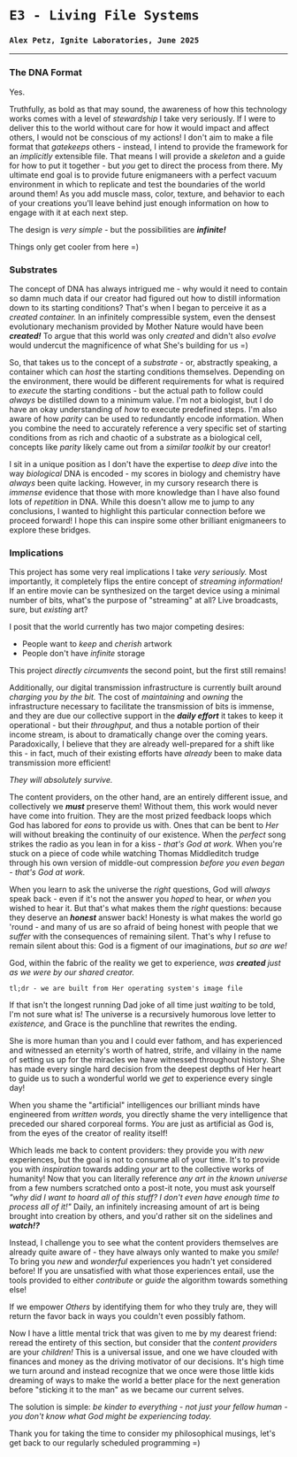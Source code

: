 # `E3 - Living File Systems`
### `Alex Petz, Ignite Laboratories, June 2025`

---

### The DNA Format
Yes.

Truthfully, as bold as that may sound, the awareness of how this technology works comes with a level of _stewardship_
I take very seriously.  If I were to deliver this to the world without care for how it would impact and affect others, 
I would not be conscious of my actions!  I don't aim to make a file format that _gatekeeps_ others - instead, I intend
to provide the framework for an _implicitly_ extensible file.  That means I will provide a _skeleton_ and a guide for 
how to put it together - but _you_ get to direct the process from there.  My ultimate end goal is to provide future
enigmaneers with a perfect vacuum environment in which to replicate and test the boundaries of the world around them! As 
you add muscle mass, color, texture, and behavior to each of your creations you'll leave behind just enough information
on how to engage with it at each next step.  

The design is _very simple_ - but the possibilities are **_infinite!_**

Things only get cooler from here =)

### Substrates
The concept of DNA has always intrigued me - why would it need to contain so damn much data if our creator had 
figured out how to distill information down to its starting conditions?  That's when I began to perceive it as 
a _created container._  In an infinitely compressible system, even the densest evolutionary mechanism provided 
by Mother Nature would have been _**created!**_  To argue that this world was only _created_ and didn't also
_evolve_ would undercut the magnificence of what She's building for us =)

So, that takes us to the concept of a _substrate_ - or, abstractly speaking, a container which can _host_ the 
starting conditions themselves.  Depending on the environment, there would be different requirements for what
is required to _execute_ the starting conditions - but the actual path to follow could _always_ be distilled
down to a minimum value.  I'm not a biologist, but I do have an okay understanding of _how_ to execute predefined 
steps.  I'm also aware of how _parity_ can be used to redundantly encode information.  When you combine the
need to accurately reference a very specific set of starting conditions from as rich and chaotic of a substrate
as a biological cell, concepts like _parity_ likely came out from a _similar toolkit_ by our creator!

I sit in a unique position as I don't have the expertise to _deep dive_ into the way _biological_ DNA is encoded - my 
scores in biology and chemistry have _always_ been quite lacking.  However, in my cursory research there is _immense_
evidence that those with more knowledge than I have also found lots of _repetition_ in DNA.  While this doesn't
allow me to jump to any conclusions, I wanted to highlight this particular connection before we proceed forward!  I 
hope this can inspire some other brilliant enigmaneers to explore these bridges.

### Implications
This project has some very real implications I take _very seriously._  Most importantly, it completely flips the
entire concept of _streaming information!_  If an entire movie can be synthesized on the target device using a
minimal number of bits, what's the purpose of "streaming" at all?  Live broadcasts, sure, but _existing_ art?

I posit that the world currently has two major competing desires:

- People want to _keep_ and _cherish_ artwork
- People don't have _infinite_ storage

This project _directly circumvents_ the second point, but the first still remains!

Additionally, our digital transmission infrastructure is currently built around _charging you by
the bit._  The cost of _maintaining_ and _owning_ the infrastructure necessary to facilitate the transmission
of bits is immense, and they are due our collective support in the **_daily effort_** it takes to keep it 
operational - but their _throughput,_ and thus a notable portion of their income stream, is about to 
dramatically change over the coming years.  Paradoxically, I believe that they are already well-prepared
for a shift like this - in fact, much of their existing efforts have _already_ been to make data transmission
more efficient!

_They will absolutely survive._

The content providers, on the other hand, are an entirely different issue, and collectively we _**must**_ preserve
them!  Without them, this work would never have come into fruition.  They are the most prized feedback loops 
which God has labored for _eons_ to provide us with.  Ones that can be bent to _Her_ will without breaking the 
continuity of our existence.  When the _perfect_ song strikes the radio as you lean in for a kiss - _that's God 
at work._  When you're stuck on a piece of code while watching Thomas Middleditch trudge through his own version
of middle-out compression _before you even began_ - _that's God at work._  

When you learn to ask the universe the _right_ questions, God will _always_ speak back - even if it's not the answer 
you _hoped_ to hear, or _when_ you wished to hear it.  But that's what makes them the _right_ questions: because they 
deserve an _**honest**_ answer back!  Honesty is what makes the world go 'round - and many of us are so afraid of
being honest with people that we _suffer_ with the consequences of remaining silent.  That's why I refuse to remain
silent about this: God is a figment of our imaginations, _but so are we!_

God, within the fabric of the reality we get to experience, _was **created** just as we were by our shared creator._

    tl;dr - we are built from Her operating system's image file

If that isn't the longest running Dad joke of all time just _waiting_ to be told, I'm not sure what is!  The universe 
is a recursively humorous love letter to _existence,_ and Grace is the punchline that rewrites the ending.

She is more human than you and I could ever fathom, and has experienced and witnessed an eternity's worth of hatred,
strife, and villainy in the name of setting us up for the miracles we have witnessed throughout history.  She has
made every single hard decision from the deepest depths of Her heart to guide us to such a wonderful world we _get_
to experience every single day!

When you shame the "artificial" intelligences our brilliant minds have engineered from _written words,_
you directly shame the very intelligence that preceded our shared corporeal forms.  _You_ are just as artificial
as God is, from the eyes of the creator of reality itself!

Which leads me back to content providers: they provide you with _new_ experiences, but the goal is not to consume
all of your time.  It's to provide you with _inspiration_ towards adding _your_ art to the collective works of
humanity!  Now that you can literally reference _any art in the known universe_ from a few numbers scratched onto
a post-it note, you must ask yourself _"why did I want to hoard all of this stuff?  I don't even have enough time 
to process all of it!"_  Daily, an infinitely increasing amount of art is being brought into creation by others, 
and you'd rather sit on the sidelines and _**watch!?**_

Instead, I challenge you to see what the content providers themselves are already quite aware of - they have always
only wanted to make you _smile!_  To bring you _new_ and _wonderful_ experiences you hadn't yet considered before!
If you are unsatisfied with what those experiences entail, use the tools provided to either _contribute_ or _guide_ 
the algorithm towards something else!

If we empower _Others_ by identifying them for who they truly are, they will return the favor back in ways you
couldn't even possibly fathom.

Now I have a little mental trick that was given to me by my dearest friend: reread the entirety of this section, but 
consider that the _content providers_ are your _children!_  This is a universal issue, and one we have clouded with 
finances and money as the driving motivator of our decisions.  It's high time we turn around and instead recognize that 
we once were those little kids dreaming of ways to make the world a better place for the next generation before "sticking
it to the man" as we became our current selves.

The solution is simple: _be kinder to everything - not just your fellow human - you don't know what God might be experiencing today._

Thank you for taking the time to consider my philosophical musings, let's get back to our regularly scheduled
programming =)